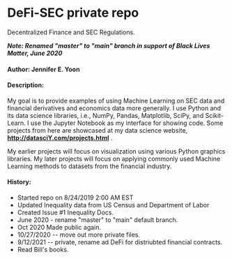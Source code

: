 # DeFi-SEC private repo
Decentralized Finance and SEC Regulations.  

***Note: Renamed "master" to "main" branch in support of Black Lives Matter, June 2020***

#### Author: Jennifer E. Yoon  

#### Description:  

My goal is to provide examples of using Machine Learning on SEC data and financial derivatives and economics data more generally.  I use Python and its data science libraries, i.e., NumPy, Pandas, Matplotlib, SciPy, and Scikit-Learn.  I use the Jupyter Notebook as my interface for showing code.  Some projects from here are showcased at my data science website, **http://datasciY.com/projects.html** .

My earlier projects will focus on visualization using various Python graphics libraries.  My later projects will focus on applying commonly used Machine Learning methods to datasets from the financial industry.  

#### History:  

 * Started repo on 8/24/2019 2:00 AM EST  
 * Updated Inequality data from US Census and Department of Labor  
 * Created Issue #1 Inequality Docs.  
 * June 2020 - rename "master" to "main" default branch.  
 * Oct 2020 Made public again. 
 * 10/27/2020 -- move out more private files.  
 * 9/12/2021 -- private, rename ad DeFi for distriubted financial contracts.  
 * Read Bill's books.  
